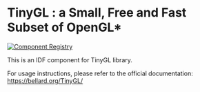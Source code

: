 # TinyGL : a Small, Free and Fast Subset of OpenGL*

[![Component Registry](https://components.espressif.com/components/espressif2022/TinyGL/badge.svg)](https://components.espressif.com/components/espressif2022/TinyGL)

This is an IDF component for TinyGL library.

For usage instructions, please refer to the official documentation: https://bellard.org/TinyGL/

